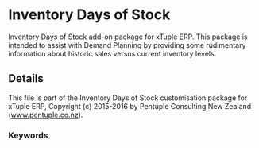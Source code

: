 # Inventory Days of Stock

Inventory Days of Stock add-on package for xTuple ERP.  This package is intended to assist with Demand Planning by providing some rudimentary information about historic sales versus current inventory levels.

## Details

This file is part of the Inventory Days of Stock customisation package for xTuple ERP, Copyright (c)  2015-2016 by Pentuple Consulting New Zealand  (www.pentuple.co.nz).
 
### Keywords 


